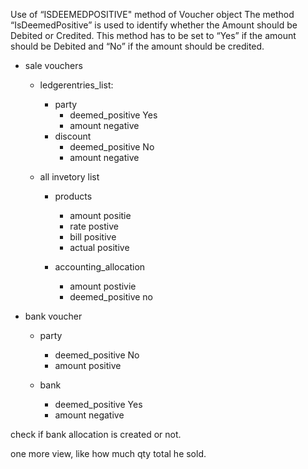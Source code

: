 Use of “ISDEEMEDPOSITIVE" method of Voucher object
The method “IsDeemedPositive” is used to identify whether the Amount should be Debited or Credited. This method has to be set to “Yes” if the amount should be Debited and “No” if the amount should be credited.

- sale vouchers

  - ledgerentries_list:

    - party
      - deemed_positive Yes
      - amount negative
    - discount
      - deemed_positive No
      - amount negative

  - all invetory list

    - products

      - amount positie
      - rate postive
      - bill positive
      - actual positive

    - accounting_allocation
      - amount postivie
      - deemed_positive no

- bank voucher

  - party

    - deemed_positive No
    - amount positive

  - bank
    - deemed_positive Yes
    - amount negative

check if bank allocation is created or not.

<!-- TODO: negative discount deke... deemed postive karenge to discount negative me lagega ya nii check karna hai. -->
<!-- TODO:   -->

one more view, like how much qty total he sold.
